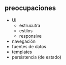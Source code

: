 ## preocupaciones

* UI
    * estrucutra
    * estilos
    * responsive
* navegación
* fuentes de datos
* templates
* persistencia (de estado)

